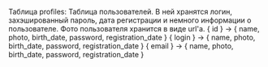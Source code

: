 Таблица profiles: 
	Таблица пользователей. 
	В ней хранятся логин, захэшированный пароль, дата регистрации и немного информации о пользователе.
	Фото пользователя хранится в виде url'a. 
	{ id } -> { name, photo, birth_date, password, registration_date }
	{ login } -> { name, photo, birth_date, password, registration_date }
	{ email } -> { name, photo, birth_date, password, registration_date }